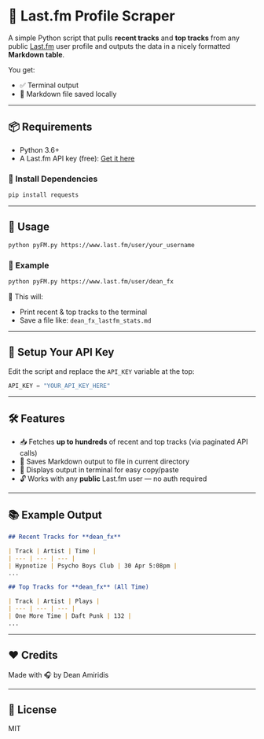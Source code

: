 # 🎵 Last.fm Profile Scraper

A simple Python script that pulls **recent tracks** and **top tracks** from any public [Last.fm](https://www.last.fm/) user profile and outputs the data in a nicely formatted **Markdown table**.  

You get:
- ✅ Terminal output
- 📄 Markdown file saved locally

---

## 📦 Requirements

- Python 3.6+
- A Last.fm API key (free): [Get it here](https://www.last.fm/api/account/create)

### 🧪 Install Dependencies

```bash
pip install requests
```

---

## 🚀 Usage

```bash
python pyFM.py https://www.last.fm/user/your_username
```

### 🧠 Example

```bash
python pyFM.py https://www.last.fm/user/dean_fx
```

📄 This will:
- Print recent & top tracks to the terminal
- Save a file like: `dean_fx_lastfm_stats.md`

---

## 🔑 Setup Your API Key

Edit the script and replace the `API_KEY` variable at the top:

```python
API_KEY = "YOUR_API_KEY_HERE"
```

---

## 🛠 Features

- 📥 Fetches **up to hundreds** of recent and top tracks (via paginated API calls)
- 💾 Saves Markdown output to file in current directory
- 💬 Displays output in terminal for easy copy/paste
- 🔓 Works with any **public** Last.fm user — no auth required

---

## 📚 Example Output

```markdown
## Recent Tracks for **dean_fx**

| Track | Artist | Time |
| --- | --- | --- |
| Hypnotize | Psycho Boys Club | 30 Apr 5:08pm |
...

## Top Tracks for **dean_fx** (All Time)

| Track | Artist | Plays |
| --- | --- | --- |
| One More Time | Daft Punk | 132 |
...
```

---

## ❤️ Credits

Made with 🎧 by Dean Amiridis

---

## 🧼 License

MIT
